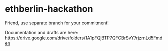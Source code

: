 # ethberlin-hackathon


Friend, use separate branch for your commitment!

Documentation and drafts are here:
https://drive.google.com/drive/folders/1A1pFQjBTP7QFCBrSvY7rjzrnLd5Fmden

